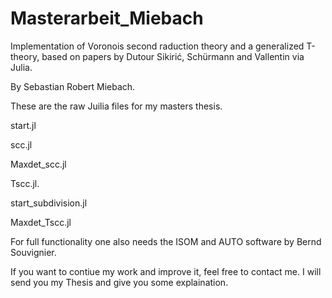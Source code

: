 # Masterarbeit_Miebach
Implementation of Voronois second raduction theory and a generalized T-theory, based on papers by Dutour Sikirić, Schürmann and Vallentin via Julia.


By Sebastian Robert Miebach.


These are the raw Juilia files for my masters thesis.

start.jl


scc.jl

Maxdet_scc.jl


Tscc.jl.

start_subdivision.jl

Maxdet_Tscc.jl


For full functionality one also needs the ISOM and AUTO software by Bernd Souvignier.


If you want to contiue my work and improve it, feel free to contact me.
I will send you my Thesis and give you some explaination.
